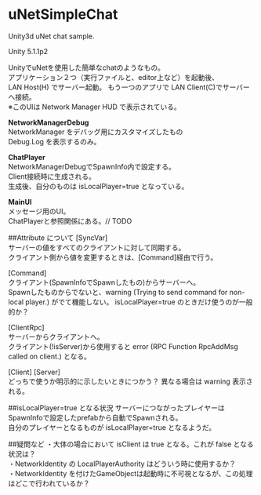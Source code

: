 # uNetSimpleChat
Unity3d uNet chat sample.

Unity 5.1.1p2

UnityでuNetを使用した簡単なchatのようなもの。  
アプリケーション２つ（実行ファイルと、editor上など）を起動後、  
LAN Host(H) でサーバー起動。
もう一つのアプリで LAN Client(C)でサーバーへ接続。  
※このUIは Network Manager HUD で表示されている。


**NetworkManagerDebug**  
NetworkManager をデバッグ用にカスタマイズしたもの  
Debug.Log を表示するのみ。

**ChatPlayer**  
NetworkManagerDebugでSpawnInfo内で設定する。  
Client接続時に生成される。  
生成後、自分のものは isLocalPlayer=true となっている。

**MainUI**  
メッセージ用のUI。  
ChatPlayerと参照関係にある。// TODO

##Attribute について
[SyncVar]  
サーバーの値をすべてのクライアントに対して同期する。  
クライアント側から値を変更するときは、[Command]経由で行う。

[Command]  
クライアント(SpawnInfoでSpawnしたもの)からサーバーへ。  
Spawnしたものからでないと、warning (Trying to send command for non-local player.) がでて機能しない。 
isLocalPlayer=true のときだけ使うのが一般的か？

[ClientRpc]  
サーバーからクライアントへ。  
クライアント(!isServer)から使用すると error (RPC Function RpcAddMsg called on client.) となる。

[Client] [Server]  
どっちで使うか明示的に示したいときにつかう？ 異なる場合は warning 表示される。


##isLocalPlayer=true となる状況
サーバーにつながったプレイヤーはSpawnInfoで設定したprefabから自動でSpawnされる。  
自分のプレイヤーとなるものが isLocalPlayer=true となるようだ。  


##疑問など
・大体の場合において isClient は true となる。これが false となる状況は？  
・NetworkIdentity の LocalPlayerAuthority はどういう時に使用するか？  
・NetworkIdentity を付けたGameObjectは起動時に不可視となるが、この処理はどこで行われているか？  
